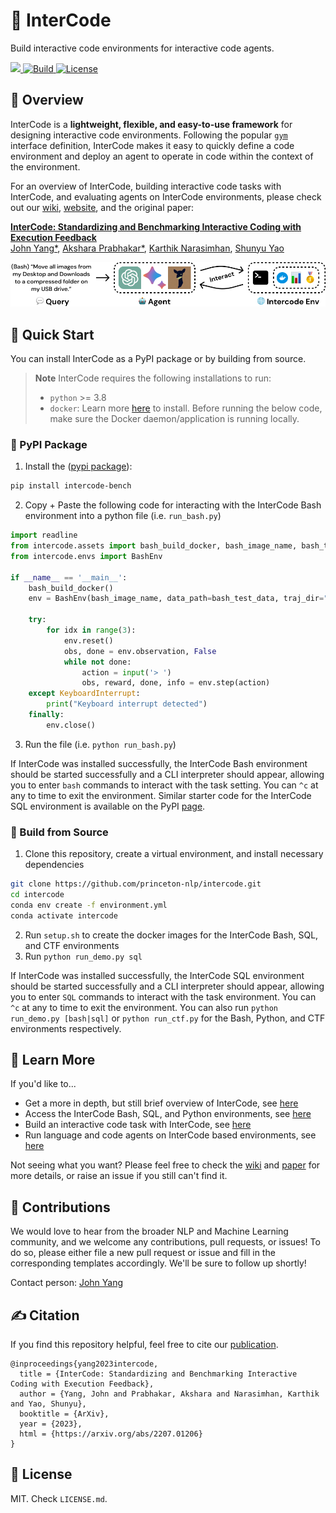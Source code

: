 # 🔄 InterCode
Build interactive code environments for interactive code agents.

<p>
    <a href="https://badge.fury.io/py/intercode-bench">
        <img src="https://badge.fury.io/py/intercode-bench.svg">
    </a>
    <a href="https://www.python.org/">
        <img alt="Build" src="https://img.shields.io/badge/Python-3.8+-1f425f.svg?color=purple">
    </a>
    <a href="https://copyright.princeton.edu/policy">
        <img alt="License" src="https://img.shields.io/badge/License-MIT-blue">
    </a>
</p>

## 👋 Overview
InterCode is a **lightweight, flexible, and easy-to-use framework** for designing interactive code environments. Following the popular [`gym`](https://gymnasium.farama.org/) interface definition, InterCode makes it easy to quickly define a code environment and deploy an agent to operate in code within the context of the environment.

For an overview of InterCode, building interactive code tasks with InterCode, and evaluating agents on InterCode environments, please check out our [wiki](https://github.com/princeton-nlp/intercode/wiki), [website](https://intercode-benchmark.github.io/), and the original paper:

**[InterCode: Standardizing and Benchmarking Interactive Coding with Execution Feedback](https://arxiv.org/abs/2306.14898)**    
[John Yang*](https://john-b-yang.github.io/), [Akshara Prabhakar*](https://aksh555.github.io/), [Karthik Narasimhan](https://www.cs.princeton.edu/~karthikn/), [Shunyu Yao](https://ysymyth.github.io/)

<img src="assets/preview.png">

## 🚀 Quick Start
You can install InterCode as a PyPI package or by building from source.

> **Note**
> InterCode requires the following installations to run:
> * `python` >= 3.8
> * `docker`: Learn more [here](https://docs.docker.com/get-docker/) to install. Before running the below code, make sure the Docker daemon/application is running locally.

### 🐍 PyPI Package
1. Install the ([pypi package](https://pypi.org/project/intercode-bench/)):
```bash
pip install intercode-bench
```
2. Copy + Paste the following code for interacting with the InterCode Bash environment into a python file (i.e. `run_bash.py`)
```python
import readline
from intercode.assets import bash_build_docker, bash_image_name, bash_test_data
from intercode.envs import BashEnv

if __name__ == '__main__':
    bash_build_docker()
    env = BashEnv(bash_image_name, data_path=bash_test_data, traj_dir="logs/", verbose=True)

    try:
        for idx in range(3):
            env.reset()
            obs, done = env.observation, False
            while not done:
                action = input('> ')
                obs, reward, done, info = env.step(action)
    except KeyboardInterrupt:
        print("Keyboard interrupt detected")
    finally:
        env.close()
```
3. Run the file (i.e. `python run_bash.py`)

If InterCode was installed successfully, the InterCode Bash environment should be started successfully and a CLI interpreter should appear, allowing you to enter `bash` commands to interact with the task setting. You can `^c` at any to time to exit the environment. Similar starter code for the InterCode SQL environment is available on the PyPI [page](https://pypi.org/project/intercode-bench/).

### 💽 Build from Source
1. Clone this repository, create a virtual environment, and install necessary dependencies
```bash
git clone https://github.com/princeton-nlp/intercode.git
cd intercode
conda env create -f environment.yml
conda activate intercode
```
2. Run `setup.sh` to create the docker images for the InterCode Bash, SQL, and CTF environments
3. Run `python run_demo.py sql`

If InterCode was installed successfully, the InterCode SQL environment should be started successfully and a CLI interpreter should appear, allowing you to enter `SQL` commands to interact with the task environment. You can `^c` at any to time to exit the environment. You can also run `python run_demo.py [bash|sql]` or `python run_ctf.py` for the Bash, Python, and CTF environments respectively.

## 🔎 Learn More
If you'd like to...
* Get a more in depth, but still brief overview of InterCode, see [here](https://github.com/princeton-nlp/intercode/wiki/1.-Environment-%F0%9F%97%BA%EF%B8%8F)
* Access the InterCode Bash, SQL, and Python environments, see [here](https://github.com/princeton-nlp/intercode/wiki/2.-Usage-%F0%9F%8E%AE)
* Build an interactive code task with InterCode, see [here](https://github.com/princeton-nlp/intercode/wiki/3.-Interface--%F0%9F%9B%A0%EF%B8%8F)
* Run language and code agents on InterCode based environments, see [here](https://github.com/princeton-nlp/intercode/wiki/4.-Experiments-%F0%9F%A7%AA)

Not seeing what you want? Please feel free to check the [wiki](https://github.com/princeton-nlp/intercode/wiki) and [paper](https://arxiv.org/abs/2306.14898) for more details, or raise an issue if you still can't find it.

## 💫 Contributions
We would love to hear from the broader NLP and Machine Learning community, and we welcome any contributions, pull requests, or issues! To do so, please either file a new pull request or issue and fill in the corresponding templates accordingly. We'll be sure to follow up shortly!

Contact person: [John Yang](https://john-b-yang.github.io/)

## ✍️ Citation
If you find this repository helpful, feel free to cite our [publication](https://arxiv.org/abs/2306.14898).
```
@inproceedings{yang2023intercode,
  title = {InterCode: Standardizing and Benchmarking Interactive Coding with Execution Feedback},
  author = {Yang, John and Prabhakar, Akshara and Narasimhan, Karthik and Yao, Shunyu},
  booktitle = {ArXiv},
  year = {2023},
  html = {https://arxiv.org/abs/2207.01206}
}
```

## 🪪 License
MIT. Check `LICENSE.md`.
